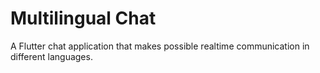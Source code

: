 # Multilingual Chat

A Flutter chat application that makes possible realtime communication in different languages.
